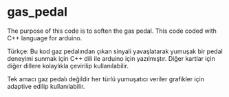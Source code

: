 # gas_pedal
The purpose of this code is to soften the gas pedal. This code coded with C++ language for arduino. 

Türkçe: Bu kod gaz pedalından çıkan sinyali yavaşlatarak yumuşak bir pedal deneyimi sunmak için C++ dili ile arduino için yazılmıştır. Diğer kartlar için diğer dillere kolaylıkla çevirilip kullanılabilir.

Tek amacı gaz pedalı değildir her türlü yumuşatıcı veriler grafikler için adaptive edilip kullanılabilir.
